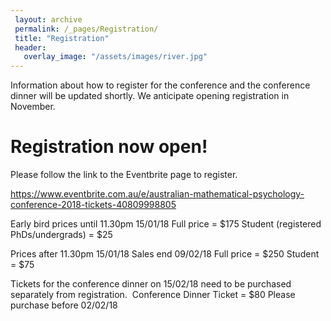 ```yaml
---
 layout: archive
 permalink: /_pages/Registration/
 title: "Registration"
 header:
   overlay_image: "/assets/images/river.jpg"
---
```


Information about how to register for the conference and the conference dinner will be updated shortly. We anticipate opening registration in November.

# Registration now open!

Please follow the link to the Eventbrite page to register.

<https://www.eventbrite.com.au/e/australian-mathematical-psychology-conference-2018-tickets-40809998805>

Early bird prices until 11.30pm 15/01/18
Full price = $175
Student (registered PhDs/undergrads) = $25

Prices after 11.30pm 15/01/18 Sales end 09/02/18
Full price = $250
Student = $75

Tickets for the conference dinner on 15/02/18 need to be purchased separately from registration. 
Conference Dinner Ticket = $80
Please purchase before 02/02/18






